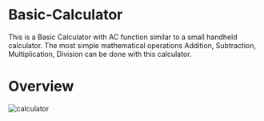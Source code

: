 # Basic-Calculator
This is a Basic Calculator with AC function similar to a small handheld calculator. The most simple mathematical operations Addition, Subtraction, Multiplication, Division can be done with this calculator.

# Overview
![calculator](https://user-images.githubusercontent.com/74911856/127292365-e2462c4c-0dea-4396-866d-421fd29e87b3.PNG)

